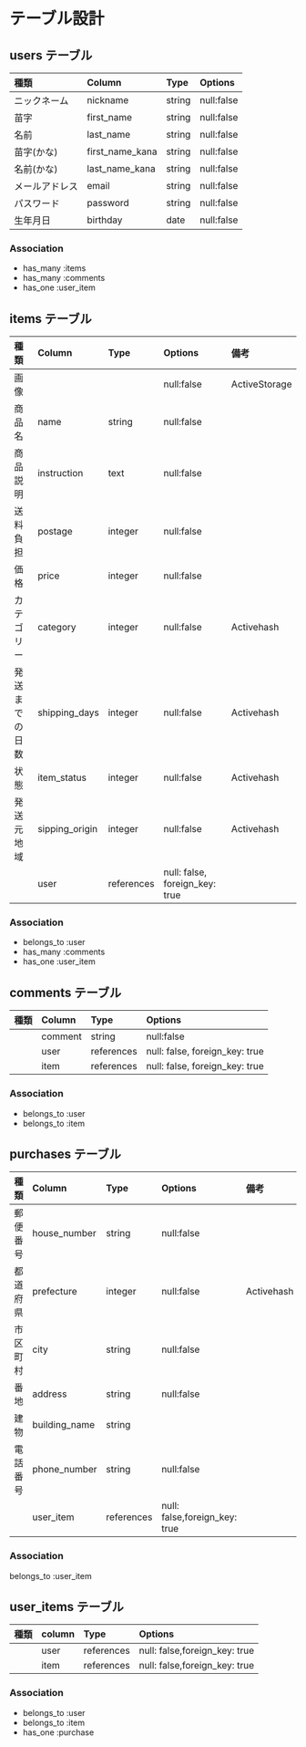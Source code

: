# テーブル設計

## users テーブル
|種類 |Column|Type|Options|
|:----|:----|:----|:----|
|ニックネーム|nickname|string|null:false|
|苗字  |first_name|string|null:false|
|名前|last_name|string|null:false|
|苗字(かな)|first_name_kana|string|null:false|
|名前(かな)|last_name_kana|string|null:false|
|メールアドレス|email|string|null:false|
|パスワード|password|string|null:false|
|生年月日|birthday|date|null:false|
### Association
- has_many :items
- has_many :comments
- has_one :user_item

## items テーブル
|種類|Column|Type|Options|備考|
|:----|:----|:----|:----|:----|
|画像|||null:false| ActiveStorage|
|商品名|name|string|null:false| |
|商品説明|instruction|text|null:false| |
|送料負担|postage|integer| null:false| |
|価格|price|integer|null:false | |
|カテゴリー|category|integer| null:false|Activehash|
|発送までの日数|shipping_days|integer| null:false|Activehash|
|状態|item_status|integer| null:false|Activehash|
|発送元地域|sipping_origin|integer| null:false|Activehash|
||user|references |null: false, foreign_key: true||
### Association
- belongs_to :user
- has_many :comments
- has_one :user_item

## comments テーブル
|種類|Column|Type|Options|
|:----|:----|:----|:----|
||comment|string|null:false |
||user|references |null: false, foreign_key: true|
||item|references|null: false, foreign_key: true|
### Association
- belongs_to :user
- belongs_to :item

## purchases テーブル
種類|Column|Type|Options|備考|
|:----|:----|:----|:----|:----|
|郵便番号|house_number|string|null:false|
|都道府県|prefecture|integer|null:false|Activehash|
|市区町村|city|string|null:false| |
|番地|address|string|null:false| |
|建物|building_name|string| | |
|電話番号|phone_number|string|null:false| |
||user_item|references|null: false,foreign_key: true|
### Association
belongs_to :user_item

## user_items テーブル
|種類|column|Type|Options|
|:----|:----|:----|:----|
|| user|references|null: false,foreign_key: true|
|| item|references|null: false,foreign_key: true|
### Association
- belongs_to :user
- belongs_to :item
- has_one :purchase
